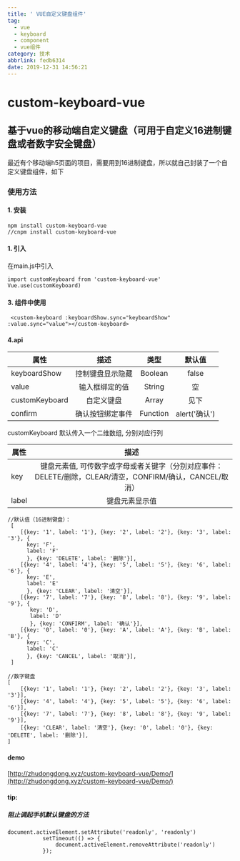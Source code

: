 ```yaml
---
title: ' VUE自定义键盘组件'
tag:
  - vue
  - keyboard
  - component
  - vue组件
category: 技术
abbrlink: fedb6314
date: 2019-12-31 14:56:21
---
```

# custom-keyboard-vue

## 基于vue的移动端自定义键盘（可用于自定义16进制键盘或者数字安全键盘）

最近有个移动端h5页面的项目，需要用到16进制键盘，所以就自己封装了一个自定义键盘组件，如下

### 使用方法

#### 1. 安装

``` 
npm install custom-keyboard-vue
//cnpm install custom-keyboard-vue
```

#### 1. 引入

在main.js中引入

``` 
import customKeyboard from 'custom-keyboard-vue'
Vue.use(customKeyboard)
```

#### 3. 组件中使用

``` 
 <custom-keyboard :keyboardShow.sync="keyboardShow" :value.sync="value"></custom-keyboard>
```

#### 4.api

| 属性    |     描述     |     类型     |     默认值     |
|----------|:-------------:|:-------------:|:-------------:|
| keyboardShow |  控制键盘显示隐藏 | Boolean |false|
|value   |  输入框绑定的值   |String|空|
|customKeyboard|自定义键盘 | Array|见下   |
|confirm|确认按钮绑定事件 | Function|alert('确认')|

customKeyboard
默认传入一个二维数组, 分别对应行列

| 属性    |     描述    |
|----------|:-------------:|
| key |  键盘元素值, 可传数字或字母或者关键字（分别对应事件：DELETE/删除，CLEAR/清空，CONFIRM/确认，CANCEL/取消）|
|label   |  键盘元素显示值 |

``` 
//默认值（16进制键盘）：
 [
    [{key: '1', label: '1'}, {key: '2', label: '2'}, {key: '3', label: '3'}, {
      key: 'F',
      label: 'F'
      }, {key: 'DELETE', label: '删除'}],
    [{key: '4', label: '4'}, {key: '5', label: '5'}, {key: '6', label: '6'}, {
      key: 'E',
      label: 'E'
      }, {key: 'CLEAR', label: '清空'}],
    [{key: '7', label: '7'}, {key: '8', label: '8'}, {key: '9', label: '9'}, {
       key: 'D',
       label: 'D'
       }, {key: 'CONFIRM', label: '确认'}],
    [{key: '0', label: '0'}, {key: 'A', label: 'A'}, {key: 'B', label: 'B'}, {
      key: 'C',
      label: 'C'
      }, {key: 'CANCEL', label: '取消'}],
 ]

```

``` 
//数字键盘
[
    [{key: '1', label: '1'}, {key: '2', label: '2'}, {key: '3', label: '3'}],
    [{key: '4', label: '4'}, {key: '5', label: '5'}, {key: '6', label: '6'}],
    [{key: '7', label: '7'}, {key: '8', label: '8'}, {key: '9', label: '9'}],
    [{key: 'CLEAR', label: '清空'}, {key: '0', label: '0'}, {key: 'DELETE', label: '删除'}],
]
```

#### demo

[http://zhudongdong.xyz/custom-keyboard-vue/Demo/](http://zhudongdong.xyz/custom-keyboard-vue/Demo/)

#### tip:

##### 阻止调起手机默认键盘的方法

``` javascipt
document.activeElement.setAttribute('readonly', 'readonly')
           setTimeout(() => {
               document.activeElement.removeAttribute('readonly')
           });
```

